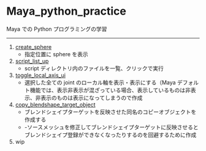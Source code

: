 # Maya_python_practice

Maya での Python プログラミングの学習

---

1. [create_sphere](https://github.com/szgk/maya_python_practice/tree/main/src/create_sphere)
   - 指定位置に sphere を表示
2. [script_list_up](https://github.com/szgk/maya_python_practice/tree/main/src/script_list_up)
   - script ディレクトリ内のファイルを一覧、クリックで実行
3. [toggle_local_axis_ui](https://github.com/szgk/maya_python_practice/tree/main/src/toggle_local_axis_ui)
   - 選択した全ての joint のローカル軸を表示・表示にする（Maya デフォルト機能では、表示非表示が混ざっている場合、表示しているものは非表示、非表示のものは表示になってしまうので作成
4. [copy_blendshape_target_object](https://github.com/szgk/maya_python_practice/tree/main/src/copy_blendshape_target_object)
   - ブレンドシェイプターゲットを反映させた同名のコピーオブジェクトを作成する
   - -ソースメッシュを修正してブレンドシェイプターゲットに反映させるとブレンドシェイプ登録ができなくなったりするのを回避するために作成
5. wip
